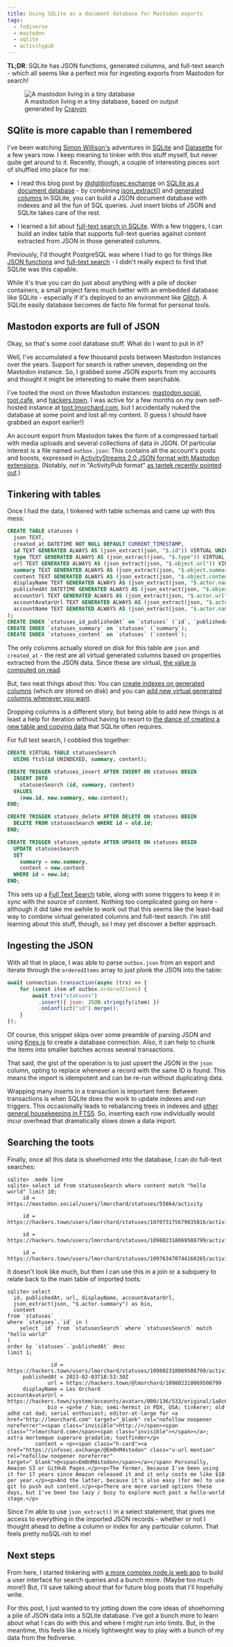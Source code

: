 ```yaml
---
title: Using SQLite as a document database for Mastodon exports
tags:
  - fediverse
  - mastodon
  - sqlite
  - activitypub
---
```


**TL;DR**: SQLite has JSON functions, generated columns, and full-text search - which all seems like a perfect mix for ingesting exports from Mastodon for search!

<!--more-->

<figure>
<img title="A mastodon living in a tiny database" src="./cover.png" class="fullwidth" />
<figcaption>A mastodon living in a tiny database, based on output generated by <a href="https://www.craiyon.com/">Craiyon</a></figcaption>
</figure>

## SQlite is more capable than I remembered

I've been watching [Simon Willison's](https://simonwillison.net/) adventures in [SQLite](https://simonwillison.net/tags/sqlite/) and [Datasette](https://simonwillison.net/search/?tag=datasette) for a few years now. I keep meaning to tinker with this stuff myself, but never quite get around to it. Recently, though, a couple of interesting pieces sort of shuffled into place for me:

- I read this blog post by [@dgl@infosec.exchange](https://infosec.exchange/@dgl) on [SQLite as a document database](https://dgl.cx/2020/06/sqlite-json-support) - by combining [json_extract()](https://www.sqlite.org/json1.html#jex) and [generated columns](https://www.sqlite.org/gencol.html) in SQLite, you can build a JSON document database with indexes and all the fun of SQL queries. Just insert blobs of JSON and SQLite takes care of the rest.

- I learned a bit about [full-text search in SQLite](https://www.sqlite.org/fts5.html). With a few triggers, I can build an index table that supports full-text queries against content extracted from JSON in those generated columns.

Previously, I'd thought PostgreSQL was where I had to go for things like [JSON functions](https://www.postgresql.org/docs/current/functions-json.html) and [full-text search](https://www.postgresql.org/docs/current/textsearch.html)  - I didn't really expect to find that SQLite was this capable.

While it's true you can do just about anything with a pile of docker containers, a small project fares much better with an embedded database like SQLite - especially if it's deployed to an environment like [Glitch](https://glitch.com/). A SQLite easily database becomes de facto file format for personal tools.

## Mastodon exports are full of JSON

Okay, so that's some cool database stuff. What do I want to put in it?

Well, I've accumulated a few thousand posts between Mastodon instances over the years. Support for search is rather uneven, depending on the Mastodon instance. So, I grabbed some JSON exports from my accounts and thought it might be interesting to make them searchable. 

I've tooted the most on three Mastodon instances: [mastodon.social](https://mastodon.social/@lmorchard), [toot.cafe](https://toot.cafe/@lmorchard/), and [hackers.town](https://hackers.town/@lmorchard). I was active for a few months on my own self-hosted instance at [toot.lmorchard.com](https://toot.lmorchard.com/@lmorchard), but I accidentally nuked the database at some point and lost all my content. (I guess I should have grabbed an export earlier!)

An account export from Mastodon takes the form of a compressed tarball with media uploads and several collections of data in JSON. Of particular interest is a file named `outbox.json`: This contains all the account's posts and boosts, expressed in [ActivityStreams 2.0 JSON format with Mastodon extensions](https://docs.joinmastodon.org/spec/activitypub/). (Notably, *not* in "ActivityPub format" [as tantek recently pointed out](https://tantek.com/2023/112/t2/account-migration-post-blog-archive-format).)

## Tinkering with tables

Once I had the data, I tinkered with table schemas and came up with this mess:

```sql
CREATE TABLE statuses (
  json TEXT,
  created_at DATETIME NOT NULL DEFAULT CURRENT_TIMESTAMP,
  id TEXT GENERATED ALWAYS AS (json_extract(json, "$.id")) VIRTUAL UNIQUE,
  type TEXT GENERATED ALWAYS AS (json_extract(json, "$.type")) VIRTUAL,
  url TEXT GENERATED ALWAYS AS (json_extract(json, "$.object.url")) VIRTUAL,
  summary TEXT GENERATED ALWAYS AS (json_extract(json, "$.object.summary")) VIRTUAL,
  content TEXT GENERATED ALWAYS AS (json_extract(json, "$.object.content")) VIRTUAL,
  displayName TEXT GENERATED ALWAYS AS (json_extract(json, "$.actor.name")) VIRTUAL,
  publishedAt DATETIME GENERATED ALWAYS AS (json_extract(json, "$.object.published")) VIRTUAL,
  accountUrl TEXT GENERATED ALWAYS AS (json_extract(json, "$.actor.url")) VIRTUAL,
  accountAvatarUrl TEXT GENERATED ALWAYS AS (json_extract(json, "$.actor.icon.url")) VIRTUAL,
  accountName TEXT GENERATED ALWAYS AS (json_extract(json, "$.actor.name")) VIRTUAL
);
CREATE INDEX `statuses_id_publishedAt` on `statuses` (`id`, `publishedAt`);
CREATE INDEX `statuses_summary` on `statuses` (`summary`);
CREATE INDEX `statuses_content` on `statuses` (`content`);
```

The only columns actually stored on disk for this table are `json` and `created_at` - the rest are all virtual generated columns based on properties extracted from the JSON data. Since these are virtual, [the value is computed on read](https://www.sqlite.org/gencol.html#virtual_versus_stored_columns).

But, two neat things about this: You can [create indexes on generated columns](https://www.sqlite.org/gencol.html#capabilities) (which *are* stored on disk) and you can [add new virtual generated columns whenever you want](https://www.sqlite.org/gencol.html#virtual_versus_stored_columns). 

Dropping columns is a different story, but being able to add new things is at least a help for iteration without having to resort to [the dance of creating a new table and copying data](https://www.sqlite.org/lang_altertable.html#making_other_kinds_of_table_schema_changes) that SQLite often requires.

For full text search, I cobbled this together:

```sql
CREATE VIRTUAL TABLE statusesSearch
  USING fts5(id UNINDEXED, summary, content);

CREATE TRIGGER statuses_insert AFTER INSERT ON statuses BEGIN
  INSERT INTO
    statusesSearch (id, summary, content)
  VALUES
    (new.id, new.summary, new.content);
END;

CREATE TRIGGER statuses_delete AFTER DELETE ON statuses BEGIN
  DELETE FROM statusesSearch WHERE id = old.id;
END;

CREATE TRIGGER statuses_update AFTER UPDATE ON statuses BEGIN
  UPDATE statusesSearch
  SET 
    summary = new.summary,
    content = new.content
  WHERE id = new.id;
END;
```

This sets up a [Full Text Search](https://www.sqlite.org/fts5.html) table, along with some triggers to keep it in sync with the source of content. Nothing too complicated going on here - although it did take me awhile to work out that this seems like the least-bad way to combine virtual generated columns and full-text search. I'm still learning about this stuff, though, so I may yet discover a better approach.

## Ingesting the JSON

With all that in place, I was able to parse `outbox.json` from an export and iterate through the `orderedItems` array to just plonk the JSON into the table:

```javascript
await connection.transaction(async (trx) => {
	for (const item of outbox.orderedItems) {
		await trx("statuses")
		  .insert({ json: JSON.stringify(item) })
		  .onConflict("id").merge();
	}
});
```

Of course, this snippet skips over some preamble of parsing JSON and using [Knex.js](https://knexjs.org/) to create a database connection. Also, it can help to chunk the items into smaller batches across several transactions.

That said, the gist of the operation is to just upsert the JSON in the `json` column, opting to replace whenever a record with the same ID is found. This means the import is idempotent and can be re-run without duplicating data.

Wrapping many inserts in a transaction is important here: Between transactions is when SQLite does the work to update indexes and run triggers. This occasionally leads to rebalancing trees in indexes and [other general housekeeping in FTS5](https://www.sqlite.org/fts5.html#the_automerge_configuration_option). So, inserting each row individually would incur overhead that dramatically slows down a data import.

## Searching the toots

Finally, once all this data is shoehorned into the database, I can do full-text searches:

```sqlite
sqlite> .mode line
sqlite> select id from statusesSearch where content match "hello world" limit 10;
     id = https://mastodon.social/users/lmorchard/statuses/55864/activity

     id = https://hackers.town/users/lmorchard/statuses/107073175679835816/activity

     id = https://hackers.town/users/lmorchard/statuses/109802318069508799/activity

     id = https://hackers.town/users/lmorchard/statuses/109763470744160265/activity
```

It doesn't look like much, but then I can use this in a join or a subquery to relate back to the main table of imported toots:

```sqlite
sqlite> select
  id, publishedAt, url, displayName, accountAvatarUrl,
  json_extract(json, "$.actor.summary") as bio,
  content 
from `statuses`
where `statuses`.`id` in (
    select `id` from `statusesSearch` where `statusesSearch` match "hello world"
)
order by `statuses`.`publishedAt` desc
limit 1;

              id = https://hackers.town/users/lmorchard/statuses/109802318069508799/activity
     publishedAt = 2023-02-03T18:53:30Z
             url = https://hackers.town/@lmorchard/109802318069508799
     displayName = Les Orchard
accountAvatarUrl = https://hackers.town/system/accounts/avatars/000/136/533/original/1a8c651efe14fcd6.png
             bio = <p>he / him; semi-hermit in PDX, USA; tinkerer; old adhd cat dad; serial enthusiast; editor-at-large for <a href="http://lmorchard.com" target="_blank" rel="nofollow noopener noreferrer"><span class="invisible">http://</span><span class="">lmorchard.com</span><span class="invisible"></span></a>; astra mortemque superare gradatim; tootfinder</p>
         content = <p><span class="h-card"><a href="https://infosec.exchange/@Em0nM4stodon" class="u-url mention" rel="nofollow noopener noreferrer" target="_blank">@<span>Em0nM4stodon</span></a></span> Personally, Amazon S3 or GitHub Pages.</p><p>The former, because I've been using it for 17 years since Amazon released it and it only costs me like $10 per year.</p><p>And the latter, because it's also easy (for me) to use git to push out content.</p><p>There are more varied options these days, but I've been too lazy / busy to explore much past a hello-world stage.</p>
```

Since I'm able to use `json_extract()` in a select statement, that gives me access to everything in the imported JSON records - whether or not I thought ahead to define a column or index for any particular column. That feels pretty noSQL-ish to me!

## Next steps

From here, I started tinkering with [a more complex node.js web app](https://github.com/lmorchard/masto-recall) to build a user interface for search queries and a bunch more. (Maybe too much more!) But, I'll save talking about that for future blog posts that I'll hopefully write.

For this post, I just wanted to try jotting down the core ideas of shoehorning a pile of JSON data into a SQLite database. I've got a bunch more to learn about what I can do with this and where I might run into limits. But, in the meantime, this feels like a nicely lightweight way to play with a bunch of my data from the fediverse.
